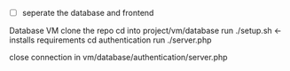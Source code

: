 - [ ] seperate the database and frontend

Database VM
clone the repo
cd into project/vm/database
run ./setup.sh <- installs requirements
cd authentication
run ./server.php


close connection in vm/database/authentication/server.php